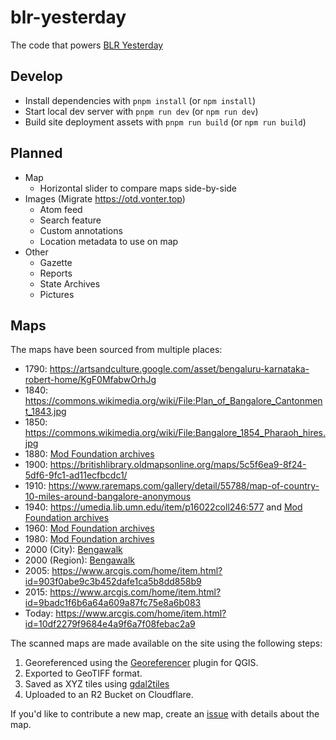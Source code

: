 # blr-yesterday

The code that powers [BLR Yesterday](https://blryesterday.com)

## Develop

- Install dependencies with `pnpm install` (or `npm install`)
- Start local dev server with `pnpm run dev` (or `npm run dev`)
- Build site deployment assets with `pnpm run build` (or `npm run build`)

## Planned

- Map
    - Horizontal slider to compare maps side-by-side
- Images (Migrate https://otd.vonter.top)
    - Atom feed
    - Search feature
    - Custom annotations
    - Location metadata to use on map
- Other
    - Gazette
    - Reports
    - State Archives
    - Pictures

## Maps

The maps have been sourced from multiple places:
- 1790: https://artsandculture.google.com/asset/bengaluru-karnataka-robert-home/KgF0MfabwOrhJg
- 1840: https://commons.wikimedia.org/wiki/File:Plan_of_Bangalore_Cantonment_1843.jpg
- 1850: https://commons.wikimedia.org/wiki/File:Bangalore_1854_Pharaoh_hires.jpg
- 1880: [Mod Foundation archives](https://mod.org.in/)
- 1900: https://britishlibrary.oldmapsonline.org/maps/5c5f6ea9-8f24-5df6-9fc1-ad11ecfbcdc1/
- 1910: https://www.raremaps.com/gallery/detail/55788/map-of-country-10-miles-around-bangalore-anonymous
- 1940: https://umedia.lib.umn.edu/item/p16022coll246:577 and [Mod Foundation archives](https://mod.org.in/)
- 1960: [Mod Foundation archives](https://mod.org.in/)
- 1980: [Mod Foundation archives](https://mod.org.in/)
- 2000 (City): [Bengawalk](https://bengawalk.com)
- 2000 (Region): [Bengawalk](https://bengawalk.com)
- 2005: https://www.arcgis.com/home/item.html?id=903f0abe9c3b452dafe1ca5b8dd858b9
- 2015: https://www.arcgis.com/home/item.html?id=9badc1f6b6a64a609a87fc75e8a6b083
- Today: https://www.arcgis.com/home/item.html?id=10df2279f9684e4a9f6a7f08febac2a9

The scanned maps are made available on the site using the following steps:
1. Georeferenced using the [Georeferencer](https://docs.qgis.org/3.34/en/docs/user_manual/working_with_raster/georeferencer.html) plugin for QGIS.
2. Exported to GeoTIFF format.
3. Saved as XYZ tiles using [gdal2tiles](https://gdal.org/en/latest/programs/gdal2tiles.html)
4. Uploaded to an R2 Bucket on Cloudflare.

If you'd like to contribute a new map, create an [issue](https://github.com/Vonter/blr-yesterday/issues) with details about the map.
